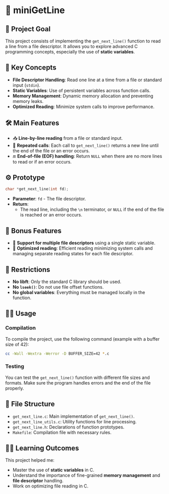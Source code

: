 # 📝 miniGetLine

## 🚀 Project Goal

This project consists of implementing the `get_next_line()` function to read a line from a file descriptor. It allows you to explore advanced C programming concepts, especially the use of **static variables**.

## 🔑 Key Concepts

- **File Descriptor Handling**: Read one line at a time from a file or standard input (`stdin`).
- **Static Variables**: Use of persistent variables across function calls.
- **Memory Management**: Dynamic memory allocation and preventing memory leaks.
- **Optimized Reading**: Minimize system calls to improve performance.

## 🛠️ Main Features

- 📥 **Line-by-line reading** from a file or standard input.
- 🔄 **Repeated calls**: Each call to `get_next_line()` returns a new line until the end of the file or an error occurs.
- 🔚 **End-of-file (EOF) handling**: Return `NULL` when there are no more lines to read or if an error occurs.

## ⚙️ Prototype

```c
char *get_next_line(int fd);
```

- **Parameter**: `fd` - The file descriptor.
- **Return**:
  - The read line, including the `\n` terminator, or `NULL` if the end of the file is reached or an error occurs.

## 🧰 Bonus Features

- 📂 **Support for multiple file descriptors** using a single static variable.
- 🚀 **Optimized reading**: Efficient reading minimizing system calls and managing separate reading states for each file descriptor.

## 🚧 Restrictions

- **No libft**: Only the standard C library should be used.
- **No `lseek()`**: Do not use file offset functions.
- **No global variables**: Everything must be managed locally in the function.

## 🧑‍💻 Usage

### Compilation

To compile the project, use the following command (example with a buffer size of 42):

```bash
cc -Wall -Wextra -Werror -D BUFFER_SIZE=42 *.c
```

### Testing

You can test the `get_next_line()` function with different file sizes and formats. Make sure the program handles errors and the end of the file properly.

## 📂 File Structure

- `get_next_line.c`: Main implementation of `get_next_line()`.
- `get_next_line_utils.c`: Utility functions for line processing.
- `get_next_line.h`: Declarations of function prototypes.
- `Makefile`: Compilation file with necessary rules.

## 👨‍🏫 Learning Outcomes

This project helped me:
- Master the use of **static variables** in C.
- Understand the importance of fine-grained **memory management** and **file descriptor** handling.
- Work on optimizing file reading in C.
